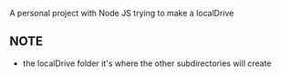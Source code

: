 A personal project with Node JS trying to make a localDrive

## NOTE
- the localDrive folder it's where the other subdirectories will create
